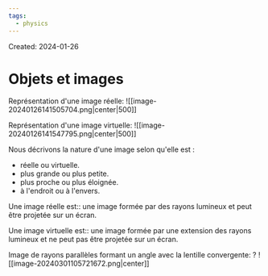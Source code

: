 ```yaml
---
tags:
  - physics
---
```

Created: 2024-01-26

# Objets et images

Représentation d'une image réelle:
![[image-20240126141505704.png|center|500]]

Représentation d'une image virtuelle:
![[image-20240126141547795.png|center|500]]


Nous décrivons la nature d'une image selon qu'elle est :
- réelle ou virtuelle.
- plus grande ou plus petite.
- plus proche ou plus éloignée.
- à l'endroit ou à l'envers.

Une image réelle est:: une image formée par des rayons lumineux et peut être projetée sur un écran.
<!--SR:!2024-04-01,37,230-->
Une image virtuelle est:: une image formée par une extension des rayons lumineux et ne peut pas être projetée sur un écran.
<!--SR:!2024-03-04,21,170-->



Image de rayons parallèles formant un angle avec la lentille convergente:
?
![[image-20240301105721672.png|center]]

